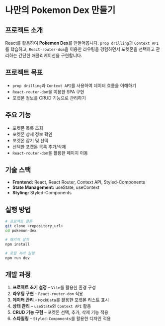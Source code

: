 # **나만의 Pokemon Dex 만들기**

## 프로젝트 소개
React를 활용하여 **Pokemon Dex**를 만들어봅니다. `prop drilling`과 `Context API`를 학습하고, `React-router-dom`을 이용한 라우팅을 경험하면서 포켓몬을 선택하고 관리하는 간단한 애플리케이션을 구현합니다.

## 프로젝트 목표
- `prop drilling`과 `Context API`를 사용하여 데이터 흐름을 이해하기
- `React-router-dom`을 이용한 SPA 구현
- 포켓몬 정보를 CRUD 기능으로 관리하기

## 주요 기능
- 포켓몬 목록 조회
- 포켓몬 상세 정보 확인
- 포켓몬 잡기 및 선택
- 선택한 포켓몬 목록 추가/삭제
- `React-router-dom`을 활용한 페이지 이동

## 기술 스택
- **Frontend:** React, React Router, Context API, Styled-Components
- **State Management:** useState, useContext
- **Styling:** Styled-Components

## 실행 방법
```bash
# 프로젝트 클론
git clone <repository_url>
cd pokemon-dex

# 패키지 설치
npm install

# 로컬 서버 실행
npm run dev
```


## 개발 과정
1. **프로젝트 초기 설정** – `Vite`를 활용한 환경 구성
2. **라우팅 구현** – `React-router-dom` 적용
3. **데이터 관리** – `MockData`를 활용한 포켓몬 리스트 표시
4. **상태 관리** – `useState`와 `Context API` 활용
5. **CRUD 기능 구현** – 포켓몬 선택, 추가, 삭제 기능 적용
6. **스타일링** – `Styled-Components`를 활용한 디자인 적용


